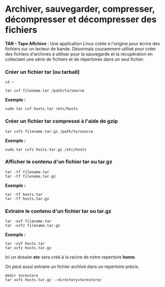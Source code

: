 # Archiver, sauvegarder, compresser, décompresser et décompresser des fichiers

**TAR - Tape ARchive** : Une application Linux créée à l'origine pour écrire des fichiers sur un lecteur de bande. Désormais couramment utilisé pour créer des fichiers d'archives à utiliser pour la sauvegarde et la récupération en collectant une série de fichiers et de répertoires dans un seul fichier.

### Créer un fichier tar (ou tarball)

```
cd ~
```

```
tar cvf filename.tar /path/to/source
```

**Exemple :** 

```
sudo tar cvf hosts.tar /etc/hosts 
```

### Créer un fichier tar compressé à l'aide de gzip

```
tar cvfz filename.tar.gz /path/to/source
```

**Exemple :** 

```
sudo tar cvfz hosts.tar.gz /etc/hosts
```

### Afficher le contenu d'un fichier tar ou tar.gz

```
tar -tf filename.tar
tar -tf filename.tar.gz
```

**Exemple :** 

```
tar -tf hosts.tar
tar -tf hosts.tar.gz
```

### Extraire le contenu d'un fichier tar ou tar.gz

```
tar -xvf filename.tar
tar -xvfz filename.tar.gz
```

**Exemple :** 

```
tar -xvf hosts.tar
tar xvfz hosts.tar.gz
```

Ici un dossier **etc** sera créé à la racine de notre repertoire **home**.

On peut aussi extraire un fichier archivé dans un repertoire précis.

```
mkdir torestore
tar xvfz hosts.tar.gz --directory=torestore/
```
